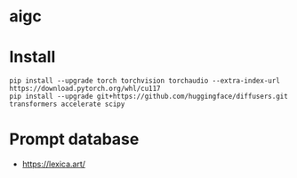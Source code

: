 # aigc

# Install

    pip install --upgrade torch torchvision torchaudio --extra-index-url https://download.pytorch.org/whl/cu117
    pip install --upgrade git+https://github.com/huggingface/diffusers.git transformers accelerate scipy

# Prompt database

- https://lexica.art/
